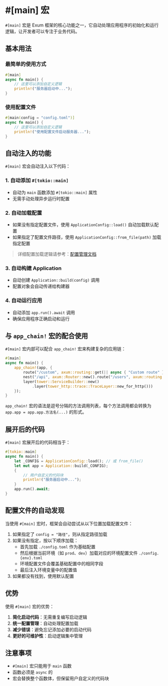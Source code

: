 # #[main] 宏

`#[main]` 宏是 Exum 框架的核心功能之一，它自动处理应用程序的初始化和运行逻辑，让开发者可以专注于业务代码。

## 基本用法

### 最简单的使用方式

```rust
#[main]
async fn main() {
    // 这里可以添加自定义逻辑
    println!("服务器启动中...");
}
```

### 使用配置文件

```rust
#[main(config = "config.toml")]
async fn main() {
    // 这里可以添加自定义逻辑
    println!("使用配置文件启动服务器...");
}
```

## 自动注入的功能

`#[main]` 宏会自动注入以下代码：

### 1. 自动添加 `#[tokio::main]`
- 自动为 `main` 函数添加 `#[tokio::main]` 属性
- 无需手动处理异步运行时配置

### 2. 自动加载配置
- 如果没有指定配置文件，使用 `ApplicationConfig::load()` 自动加载默认配置
- 如果指定了配置文件路径，使用 `ApplicationConfig::from_file(path)` 加载指定配置

> 详细配置加载逻辑请参考：[配置管理文档](./configuration.md)

### 3. 自动构建 Application
- 自动创建 `Application::build(config)` 调用
- 配置对象会自动传递给构建器

### 4. 自动运行应用
- 自动添加 `app.run().await` 调用
- 确保应用程序正确启动和运行

## 与 `app_chain!` 宏的配合使用

`#[main]` 宏内部可以配合 `app_chain!` 宏来构建复杂的应用链：

```rust
#[main]
async fn main() {
    app_chain!(app, {
        route("/custom", axum::routing::get(|| async { "Custom route" })),
        nest("/api", axum::Router::new().route("/users", axum::routing::get(|| async { "Users API" }))),
        layer(tower::ServiceBuilder::new()
            .layer(tower_http::trace::TraceLayer::new_for_http()))
    });
}
```

`app_chain!` 宏的语法是逗号分隔的方法调用列表，每个方法调用都会转换为 `app.app = app.app.方法名(...)` 的形式。

## 展开后的代码

`#[main]` 宏展开后的代码相当于：

```rust
#[tokio::main]
async fn main() {
    let _CONFIG = ApplicationConfig::load(); // 或 from_file()
    let mut app = Application::build(_CONFIG);
    {
        // 用户自定义的代码块
        println!("服务器启动中...");
    }
    app.run().await;
}
```

## 配置文件的自动发现

当使用 `#[main]` 宏时，框架会自动尝试从以下位置加载配置文件：

1. 如果指定了 `config = "路径"`，则从指定路径加载
2. 如果没有指定，按以下顺序加载：
   - 首先加载 `./config.toml` 作为基础配置
   - 然后根据当前环境（如 `prod`、`dev`）加载对应的环境配置文件 `./config.{env}.toml`
   - 环境配置文件会覆盖基础配置中的相同字段
   - 最后注入环境变量中的配置值
3. 如果都没有找到，使用默认配置

## 优势

使用 `#[main]` 宏的优势：

1. **简化启动代码**：无需重复编写启动逻辑
2. **统一配置管理**：自动处理配置加载
3. **减少错误**：避免忘记添加必要的启动代码
4. **更好的可维护性**：启动逻辑集中管理

## 注意事项

- `#[main]` 宏只能用于 `main` 函数
- 函数必须是 `async` 的
- 宏会替换整个函数体，但保留用户自定义的代码块